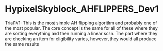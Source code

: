 # HypixelSkyblock_AHFLIPPERS_Dev1

Trial1V1: This is the most simple AH flipping algorithm and probably one of the most popular. The core concept is the same for all of these where they are sorting everything and then running a linear scan. The part where they are checking an item for eligibility varies, however, they would all produce the same results
